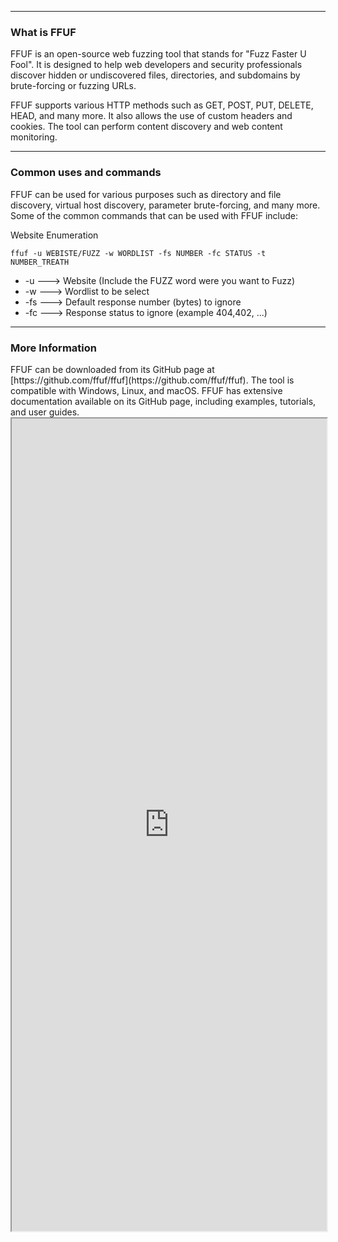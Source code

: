 --- ---
<h3>What is FFUF</h3>
FFUF is an open-source web fuzzing tool that stands for "Fuzz Faster U Fool". It is designed to help web developers and security professionals discover hidden or undiscovered files, directories, and subdomains by brute-forcing or fuzzing URLs.

FFUF supports various HTTP methods such as GET, POST, PUT, DELETE, HEAD, and many more. It also allows the use of custom headers and cookies. The tool can perform content discovery and web content monitoring.

---
<h3>Common uses and commands</h3>
FFUF can be used for various purposes such as directory and file discovery, virtual host discovery, parameter brute-forcing, and many more. Some of the common commands that can be used with FFUF include:

Website Enumeration
```Terminal 
ffuf -u WEBISTE/FUZZ -w WORDLIST -fs NUMBER -fc STATUS -t NUMBER_TREATH
```
- -u       ---> Website (Include the FUZZ word were you want to Fuzz) 
- -w      ---> Wordlist to be select
-  -fs      ---> Default response number (bytes) to ignore
- -fc      ---> Response status to ignore (example 404,402, ...)

---
<h3>More Information</h3>
FFUF can be downloaded from its GitHub page at [https://github.com/ffuf/ffuf](https://github.com/ffuf/ffuf). The tool is compatible with Windows, Linux, and macOS. FFUF has extensive documentation available on its GitHub page, including examples, tutorials, and user guides.

<iframe src="https://github.com/ffuf/ffuf" width="100%" height="1300"></iframe>